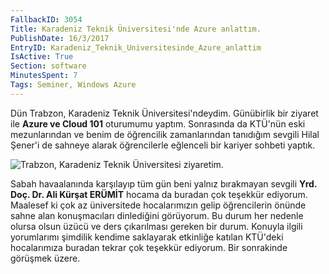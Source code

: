 ```yaml
---
FallbackID: 3054
Title: Karadeniz Teknik Üniversitesi'nde Azure anlattım.
PublishDate: 16/3/2017
EntryID: Karadeniz_Teknik_Universitesinde_Azure_anlattim
IsActive: True
Section: software
MinutesSpent: 7
Tags: Seminer, Windows Azure
---
```

Dün Trabzon, Karadeniz Teknik Üniversitesi'ndeydim. Günübirlik bir ziyaret ile **Azure ve Cloud 101** oturumumu yaptım. Sonrasında da KTÜ'nün eski mezunlarından ve benim de öğrencilik zamanlarından tanıdığım sevgili Hilal Şener'i de sahneye alarak öğrencilerle eğlenceli bir kariyer sohbeti yaptık.![Trabzon, Karadeniz Teknik Üniversitesi ziyaretim.](http://blob.daron.yondem.com/assets/3054/trabzon.jpg)Sabah havaalanında karşılayıp tüm gün beni yalnız bırakmayan sevgili **Yrd. Doç. Dr. Ali Kürşat ERÜMİT** hocama da buradan çok teşekkür ediyorum. Maalesef ki çok az üniversitede hocalarımızın gelip öğrencilerin önünde sahne alan konuşmacıları dinlediğini görüyorum. Bu durum her nedenle olursa olsun üzücü ve ders çıkarılması gereken bir durum. Konuyla ilgili yorumlarımı şimdilik kendime saklayarak etkinliğe katılan KTÜ'deki hocalarımıza buradan tekrar çok teşekkür ediyorum. Bir sonrakinde görüşmek üzere.
